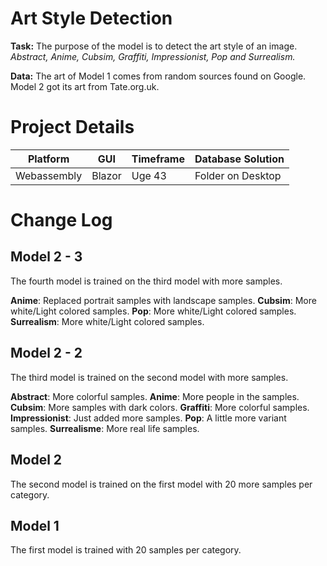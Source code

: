 # Art Style Detection
**Task:** The purpose of the model is to detect the art style of an image.
_Abstract, Anime, Cubsim, Graffiti, Impressionist, Pop and Surrealism._ 

**Data:** The art of Model 1 comes from random sources found on Google. 
Model 2 got its art from Tate.org.uk.

# Project Details
| Platform    | GUI    | Timeframe | Database Solution|
|-------------|------- |-----------|------------------|
| Webassembly | Blazor | Uge 43    | Folder on Desktop|

# Change Log

## Model  2 - 3 
The fourth model is trained on the third model with more samples.

**Anime**: Replaced portrait samples with landscape samples.
**Cubsim**: More white/Light colored samples.
**Pop**: More white/Light colored samples.
**Surrealism**: More white/Light colored samples.

## Model 2 - 2 
The third model is trained on the second model with more samples.

**Abstract**: More colorful samples.
**Anime**: More people in the samples.
**Cubsim**: More samples with dark colors.
**Graffiti**: More colorful samples.
**Impressionist**: Just added more samples.
**Pop**: A little more variant samples.
**Surrealisme**: More real life samples.

## Model 2
The second model is trained on the first model with 20 more samples per category.

## Model 1
The first model is trained with 20 samples per category.
